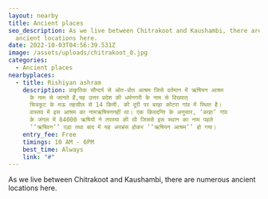 ```yaml
---
layout: nearby
title: Ancient places
seo_description: As we live between Chitrakoot and Kaushambi, there are numerous
  ancient locations here.
date: 2022-10-03T04:56:39.531Z
image: /assets/uploads/chitrakoot_0.jpg
categories:
  - Ancient places
nearbyplaces:
  - title: Rishiyan ashram
    description: प्राकृतिक सौन्दर्य से ओत-प्रोत आश्रम जिसे वर्तमान में ऋषियन आश्रम
      के नाम से जानते हैं,यह उत्तर प्रदेश की धर्मनगरी के नाम से विख्यात्
      चित्रकूट के मऊ तहसील से 14 किमी. की दूरी पर बरहा कोटरा गांव में स्थित है।
      वास्तव में इस आश्रम का नामऋषियननहीं था। एक किवदन्ति के अनुसार, ‘बरहा’ गांव
      के जंगल में 84000 ऋषियों ने तपस्या की थी जिससे इस स्थान का नाम पहले
      ‘‘ऋषिवन’’ पड़ा तथा बाद में यह अपभ्रंस होकर ‘‘ऋषियन आश्रम’’ हो गया।
    entry_fee: Free
    timings: 10 AM - 6PM
    best_time: Always
    link: "#"
---
```

As we live between Chitrakoot and Kaushambi, there are numerous ancient locations here.